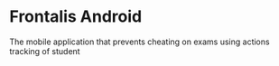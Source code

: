 # Frontalis Android
The mobile application that prevents cheating on exams using actions tracking of student
